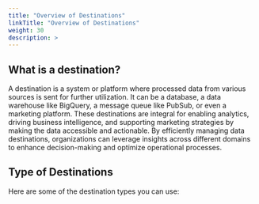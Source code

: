 ```yaml
---
title: "Overview of Destinations"
linkTitle: "Overview of Destinations"
weight: 30
description: >
---
```

## What is a destination?

A destination is a system or platform where processed data from various sources is sent for further utilization. It can be a database, a data warehouse like BigQuery, a message queue like PubSub, or even a marketing platform. These destinations are integral for enabling analytics, driving business intelligence, and supporting marketing strategies by making the data accessible and actionable. By efficiently managing data destinations, organizations can leverage insights across different domains to enhance decision-making and optimize operational processes.

## Type of Destinations

Here are some of the destination types you can use: